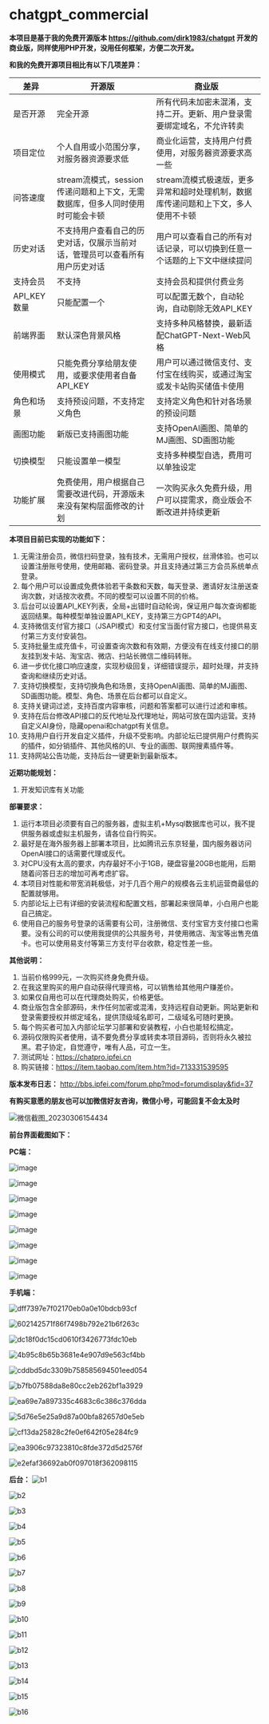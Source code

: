 # chatgpt_commercial
**本项目是基于我的免费开源版本 https://github.com/dirk1983/chatgpt 开发的商业版，同样使用PHP开发，没用任何框架，方便二次开发。**

**和我的免费开源项目相比有以下几项差异：**

| 差异 | 开源版 | 商业版 |
| --- | --- | --- |
| 是否开源 | 完全开源 | 所有代码未加密未混淆，支持二开。更新、用户登录需要绑定域名，不允许转卖 |
| 项目定位 | 个人自用或小范围分享，对服务器资源要求低 | 商业化运营，支持用户付费使用，对服务器资源要求高一些 |
| 问答速度 | stream流模式，session传递问题和上下文，无需数据库，但多人同时使用时可能会卡顿 | stream流模式极速版，更多异常和超时处理机制，数据库传递问题和上下文，多人使用不卡顿 |
| 历史对话 | 不支持用户查看自己的历史对话，仅展示当前对话，管理员可以查看所有用户历史对话 | 用户可以查看自己的所有对话记录，可以切换到任意一个话题的上下文中继续提问 |
| 支持会员 | 不支持 | 支持会员和提供付费业务 |
| API_KEY数量 | 只能配置一个 | 可以配置无数个，自动轮询，自动剔除无效API_KEY |
| 前端界面 | 默认深色背景风格 | 支持多种风格替换，最新适配ChatGPT-Next-Web风格 |
| 使用模式 | 只能免费分享给朋友使用，或要求使用者自备API_KEY | 用户可以通过微信支付、支付宝在线购买，或通过淘宝或发卡站购买储值卡使用 |
| 角色和场景 | 支持预设问题，不支持定义角色 | 支持定义角色和针对各场景的预设问题 |
| 画图功能 | 新版已支持画图功能 | 支持OpenAI画图、简单的MJ画图、SD画图功能 |
| 切换模型 | 只能设置单一模型 | 支持多种模型自选，费用可以单独设定 |
| 功能扩展 | 免费使用，用户根据自己需要改进代码，开源版未来没有架构层面修改的计划 | 一次购买永久免费升级，用户可以提需求，商业版会不断改进并持续更新 |

**本项目目前已实现的功能如下：**

1. 无需注册会员，微信扫码登录，独有技术，无需用户授权，丝滑体验。也可以设置注册账号使用，使用邮箱、密码登录。并且支持通过第三方会员系统单点登录。
2. 每个用户可以设置成免费体验若干条数和天数，每天登录、邀请好友注册送查询次数，对话按次收费。不同的模型可以设置不同的价格。
3. 后台可以设置API_KEY列表，全局+出错时自动轮询，保证用户每次查询都能返回结果。每种模型单独设置API_KEY，支持第三方GPT4的API。
4. 支持微信支付官方接口（JSAPI模式）和支付宝当面付官方接口，也提供易支付第三方支付安装包。
5. 支持批量生成充值卡，可设置查询次数和有效期，方便没有在线支付接口的朋友挂到发卡站、淘宝店、微店、扫站长微信二维码转账。
6. 进一步优化接口响应速度，实现秒级回复，详细错误提示，超时处理，并支持查询和继续历史对话。
7. 支持切换模型，支持切换角色和场景，支持OpenAI画图、简单的MJ画图、SD画图功能。模型、角色、场景在后台都可以自定义。
8. 支持关键词过滤，支持百度内容审核，问题和答案都可以进行过滤和审核。
9. 支持在后台修改API接口的反代地址及代理地址，网站可放在国内运营。支持自定义AI身份，隐藏openai和chatgpt有关信息。
10. 支持用户自行开发自定义插件，升级不受影响。内部论坛已提供用户付费购买的插件，如分销插件、其他风格的UI、专业的画图、联网搜素插件等。
11. 支持网站公告功能，支持后台一键更新到最新版本。

**近期功能规划：**

1. 开发知识库有关功能

**部署要求：**
1. 运行本项目必须要有自己的服务器，虚拟主机+Mysql数据库也可以，我不提供服务器或虚拟主机服务，请各位自行购买。
2. 最好是在海外服务器上部署本项目，比如腾讯云东京轻量，国内服务器访问OpenAI接口的话需要代理或反代。
3. 对CPU没有太高的要求，内存最好不小于1GB，硬盘容量20GB也能用，后期随着问答日志的增加可再考虑扩容。
4. 本项目对性能和带宽消耗极低，对于几百个用户的规模各云主机运营商最低的配置就够用。
5. 内部论坛上已有详细的安装流程和配置文档，部署起来很简单，小白用户也能自己搞定。
6. 使用自己的服务号登录的话需要有公司，注册微信、支付宝官方支付接口也需要。没有公司的可以使用我提供的公共服务号，并使用微店、淘宝等出售充值卡。也可以使用易支付等第三方支付平台收款，稳定性差一些。

**其他说明：**
1. 当前价格999元，一次购买终身免费升级。
2. 在我这里购买的用户自动获得代理资格，可以销售给其他用户赚差价。
3. 如果仅自用也可以在代理商处购买，价格更低。
4. 商业版包含全部源码，未作任何加密或混淆，支持远程自动更新。网站更新和登录需要授权并绑定域名，提供顶级域名即可，二级域名可随时更换。
5. 每个购买者可加入内部论坛学习部署和安装教程，小白也能轻松搞定。
6. 源码仅限购买者使用，请不要免费分享或转卖本项目源码，否则将永久被拉黑。君子协定，自觉遵守，唯有人品，可立一生。
7. 测试网址：https://chatpro.ipfei.cn
8. 购买链接：https://item.taobao.com/item.htm?id=713331539595

**版本发布日志：**
http://bbs.ipfei.com/forum.php?mod=forumdisplay&fid=37

**有购买意愿的朋友也可以加微信好友咨询，微信小号，可能回复不会太及时**

![微信截图_20230306154434](https://user-images.githubusercontent.com/5563148/223048985-4cac05cb-acf0-4f04-aad5-1c3dcec609d0.png)



**前台界面截图如下：**

**PC端：**

![image](https://github.com/dirk1983/chatgpt_commercial/assets/5563148/c6b4c2e2-235e-4b1c-92d1-404307df0049)

![image](https://github.com/dirk1983/chatgpt_commercial/assets/5563148/dde0265e-9d60-4e7e-9517-5d7521451aa3)

![image](https://github.com/dirk1983/chatgpt_commercial/assets/5563148/af0c22d5-0a7c-4785-b87a-42d18b1230b7)

![image](https://github.com/dirk1983/chatgpt_commercial/assets/5563148/2ba1d898-9ab6-4659-8bab-ab7b114b73e6)

![image](https://github.com/dirk1983/chatgpt_commercial/assets/5563148/ad6c7ce4-4462-4dcf-a896-e8a046564a6b)

![image](https://github.com/dirk1983/chatgpt_commercial/assets/5563148/2986cbb5-957c-4ce5-88d0-4bb6333285c6)

![image](https://github.com/dirk1983/chatgpt_commercial/assets/5563148/f8804b0d-ee02-4d82-82bc-52ef581278fd)

![image](https://github.com/dirk1983/chatgpt_commercial/assets/5563148/cef0e820-179e-4ae1-bcf8-bfc62670a80d)


**手机端：**

![dff7397e7f02170eb0a0e10bdcb93cf](https://github.com/dirk1983/chatgpt_commercial/assets/5563148/a9b30aeb-91a5-4740-a4c6-58f52c2d5302)

![602142571f86f7498b792e21b6f263c](https://github.com/dirk1983/chatgpt_commercial/assets/5563148/48674568-d5ee-4171-9fc4-e51d44bb0639)

![dc18f0dc15cd0610f3426773fdc10eb](https://github.com/dirk1983/chatgpt_commercial/assets/5563148/5529fc34-8589-4d3d-b30d-f8a8372ea069)

![4b95c8b65b3681e4e907d9e563cf4bb](https://github.com/dirk1983/chatgpt_commercial/assets/5563148/e7ba779d-5c00-482e-912f-24605aa6cccb)

![cddbd5dc3309b758585694501eed054](https://github.com/dirk1983/chatgpt_commercial/assets/5563148/e422683f-74af-4e51-91f9-94ed7427301b)

![b7fb07588da8e80cc2eb262bf1a3929](https://github.com/dirk1983/chatgpt_commercial/assets/5563148/5ad8eef4-d3b1-4f97-a11c-2a5e3102a07b)

![ea69e7a897335c4683c6c386c376dda](https://github.com/dirk1983/chatgpt_commercial/assets/5563148/2965e0c5-8ee2-4a5b-9ecc-961c85825c23)

![5d76e5e25a9d87a00bfa82657d0e5eb](https://github.com/dirk1983/chatgpt_commercial/assets/5563148/ae589370-bc46-4aed-8cc9-ef1c638786dd)

![cf13da25828c2fe0ef642f05e284fc9](https://github.com/dirk1983/chatgpt_commercial/assets/5563148/c0ade0dc-b8b5-4681-8fdf-fb4164a48231)

![ea3906c97323810c8fde372d5d2576f](https://github.com/dirk1983/chatgpt_commercial/assets/5563148/f702cf58-ff17-494b-a56d-49930b4f1d17)

![e2efaf36692ab0f097018f362098115](https://github.com/dirk1983/chatgpt_commercial/assets/5563148/4e6b9d7f-8500-4628-8263-d73b779cc12e)


**后台：**
![b1](https://github.com/dirk1983/chatgpt_commercial/assets/5563148/48bc2f59-50f8-4c11-96e1-3e8c60106992)

![b2](https://github.com/dirk1983/chatgpt_commercial/assets/5563148/8bc4dbec-9c74-4717-8810-52f42bd6eef2)

![b3](https://github.com/dirk1983/chatgpt_commercial/assets/5563148/d384dcc5-0d87-4c24-ac95-c26cedf5e45b)

![b4](https://github.com/dirk1983/chatgpt_commercial/assets/5563148/91acac0f-92d9-4e26-ae6e-5f4afb8cf400)

![b5](https://github.com/dirk1983/chatgpt_commercial/assets/5563148/0a9ba3cd-fb62-4639-bcee-505c981061de)

![b6](https://github.com/dirk1983/chatgpt_commercial/assets/5563148/b882ce39-cb30-4734-8a6c-0d9e04e5598a)

![b7](https://github.com/dirk1983/chatgpt_commercial/assets/5563148/286870d9-e4a2-4c49-a394-6547c56c18aa)

![b8](https://github.com/dirk1983/chatgpt_commercial/assets/5563148/b5fe9cc8-6553-4b20-b35c-a2ad4f0ae9c6)

![b9](https://github.com/dirk1983/chatgpt_commercial/assets/5563148/d8bdcfdd-7c98-4cbd-a4ea-d7d60a080c5b)

![b10](https://github.com/dirk1983/chatgpt_commercial/assets/5563148/ef32b410-f62f-472d-ad0e-f8eba68b699b)

![b11](https://github.com/dirk1983/chatgpt_commercial/assets/5563148/70f42d6b-d6f0-4064-b52c-5c39884aa81e)

![b12](https://github.com/dirk1983/chatgpt_commercial/assets/5563148/0da6acad-baab-479d-a6c5-70fbb08d01c0)

![b13](https://github.com/dirk1983/chatgpt_commercial/assets/5563148/c6b8fa6c-85c4-4c94-b08c-a88eb5d08d35)

![b14](https://github.com/dirk1983/chatgpt_commercial/assets/5563148/18f474a6-d355-45a8-ba59-2016924f4a7c)

![b15](https://github.com/dirk1983/chatgpt_commercial/assets/5563148/cc111947-dc5d-4143-9bcb-d4de63170c76)

![b16](https://github.com/dirk1983/chatgpt_commercial/assets/5563148/bdf444da-22bd-40e9-b2f8-78ad521021c1)
